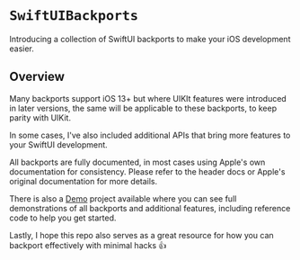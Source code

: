 # ``SwiftUIBackports``

Introducing a collection of SwiftUI backports to make your iOS development easier.

## Overview

Many backports support iOS 13+ but where UIKIt features were introduced in later versions, the same will be applicable to these backports, to keep parity with UIKit.

In some cases, I've also included additional APIs that bring more features to your SwiftUI development.

All backports are fully documented, in most cases using Apple's own documentation for consistency. Please refer to the header docs or Apple's original documentation for more details.

There is also a [Demo](http://github.com/shaps80/SwiftUIBackportsDemo) project available where you can see full demonstrations of all backports and additional features, including reference code to help you get started.

Lastly, I hope this repo also serves as a great resource for how you can backport effectively with minimal hacks 👍

